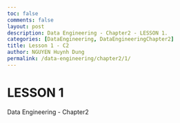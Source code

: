 ```yaml
---
toc: false
comments: false
layout: post
description: Data Engineering - Chapter2 - LESSON 1.
categories: [DataEngineering, DataEngineeringChapter2]
title: Lesson 1 - C2
author: NGUYEN Huynh Dung
permalink: /data-engineering/chapter2/1/
---
```


# LESSON 1
Data Engineering - Chapter2 



